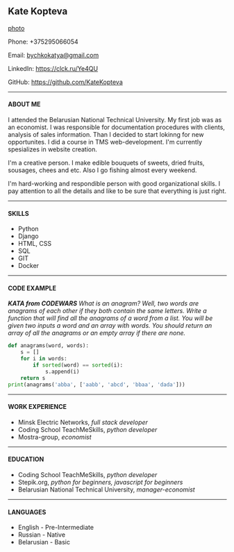## Kate Kopteva

[photo](media/photo.jpg)

Phone: +375295066054

Email: bychkokatya@gmail.com

LinkedIn: <https://clck.ru/Ye4QU>

GitHub: <https://github.com/KateKopteva>

***

#### ABOUT ME

I attended the Belarusian National Technical University. My first job was as an economist. I was responsible for documentation procedures with clients, analysis of sales information. Than I decided to start lokinng for new opportunites. I did a course in TMS web-development. I'm currently spesializes in website creation.

I'm a creative person. I make edible bouquets of sweets, dried fruits, sousages, chees and etc. Also I go fishing almost every weekend.

I'm hard-working and respondible person with good organizational skills. I pay attention to all the details and like to be sure that everything is just right.

*** 

#### SKILLS

* Python
* Django
* HTML, CSS
* SQL
* GIT
* Docker
  
***

#### CODE EXAMPLE

***KATA from CODEWARS***
*What is an anagram? Well, two words are anagrams of each other if they both contain the same letters.
Write a function that will find all the anagrams of a word from a list. You will be given two inputs a word and an array with words. You should return an array of all the anagrams or an empty array if there are none.*

```python
def anagrams(word, words):
    s = []
    for i in words:
        if sorted(word) == sorted(i):
            s.append(i)       
    return s
print(anagrams('abba', ['aabb', 'abcd', 'bbaa', 'dada']))
```

***

#### WORK EXPERIENCE

* Minsk Electric Networks, *full stack developer* 
* Coding School TeachMeSkills, *python developer*
* Mostra-group, *economist*
  
***

#### EDUCATION

* Coding School TeachMeSkills, *python developer*
* Stepik.org, *python for beginners, javascript for beginners*
* Belarusian National Technical University, *manager-economist*

***

#### LANGUAGES

* English - Pre-Intermediate
* Russian - Native 
* Belarusian - Basic